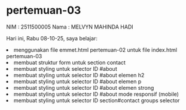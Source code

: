 # pertemuan-03
NIM : 2511500005
Nama : MELVYN MAHINDA HADI

Hari ini, Rabu 08-10-25, saya belajar:
<li>menggunakan file emmet.html pertemuan-02 untuk file index.html pertemuan-03</li>
  <li>membuat struktur form untuk section contact</li>
  <li>membuat styling untuk selector ID #about</li>
  <li>membuat styling untuk selector ID #about elemen h2</li>
  <li>membuat styling untuk selector ID #about elemen p</li>
  <li>membuat styling untuk selector ID #about elemen strong</li>
  <li>membuat styling untuk selector ID #about mode responsif (mobile)</li>
  <li>membuat styling untuk selector ID section#contact groups selector</li>
</ol>
